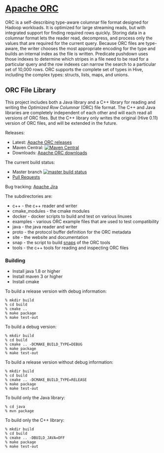 # [Apache ORC](https://orc.apache.org/)

ORC is a self-describing type-aware columnar file format designed for
Hadoop workloads. It is optimized for large streaming reads, but with
integrated support for finding required rows quickly. Storing data in
a columnar format lets the reader read, decompress, and process only
the values that are required for the current query. Because ORC files
are type-aware, the writer chooses the most appropriate encoding for
the type and builds an internal index as the file is written.
Predicate pushdown uses those indexes to determine which stripes in a
file need to be read for a particular query and the row indexes can
narrow the search to a particular set of 10,000 rows. ORC supports the
complete set of types in Hive, including the complex types: structs,
lists, maps, and unions.

## ORC File Library

This project includes both a Java library and a C++ library for reading and writing the _Optimized Row Columnar_ (ORC) file format. The C++ and Java libraries are completely independent of each other and will each read all versions of ORC files. But the C++ library only writes the original (Hive 0.11) version of ORC files, and will be extended in the future.

Releases:
* Latest: <a href="http://orc.apache.org/releases">Apache ORC releases</a>
* Maven Central: <a href="http://search.maven.org/#search%7Cga%7C1%7Cg%3A%22org.apache.orc%22">![Maven Central](https://maven-badges.herokuapp.com/maven-central/org.apache.orc/orc/badge.svg)</a>
* Downloads: <a href="http://orc.apache.org/downloads">Apache ORC downloads</a>

The current build status:
* Master branch <a href="https://travis-ci.com/github/apache/orc/branches">
![master build status](https://travis-ci.com/github/apache/orc.svg?branch=master)</a>
* <a href="https://travis-ci.com/github/apache/orc/pull_requests">Pull Requests</a>


Bug tracking: <a href="http://orc.apache.org/bugs">Apache Jira</a>


The subdirectories are:
* c++ - the c++ reader and writer
* cmake_modules - the cmake modules
* docker - docker scripts to build and test on various linuxes
* examples - various ORC example files that are used to test compatibility
* java - the java reader and writer
* proto - the protocol buffer definition for the ORC metadata
* site - the website and documentation
* snap - the script to build [snaps](https://snapcraft.io/) of the ORC tools
* tools - the c++ tools for reading and inspecting ORC files

### Building

* Install java 1.8 or higher
* Install maven 3 or higher
* Install cmake

To build a release version with debug information:
```shell
% mkdir build
% cd build
% cmake ..
% make package
% make test-out

```

To build a debug version:
```shell
% mkdir build
% cd build
% cmake .. -DCMAKE_BUILD_TYPE=DEBUG
% make package
% make test-out

```

To build a release version without debug information:
```shell
% mkdir build
% cd build
% cmake .. -DCMAKE_BUILD_TYPE=RELEASE
% make package
% make test-out

```

To build only the Java library:
```shell
% cd java
% mvn package

```

To build only the C++ library:
```shell
% mkdir build
% cd build
% cmake .. -DBUILD_JAVA=OFF
% make package
% make test-out

```
